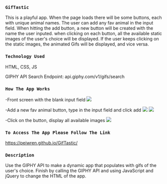 
### `GifTastic`
This is a playful app. When the page loads there will be some buttons, each with unique animal names. The user can add any fav animal in the input field. When hitting the add button, a new button will be created with the name the user inputed. when clicking on each button, all the available static images of the user's choice will be displayed. If the user keeps clicking on the static images, the animated Gifs will be displayed, and vice versa.

### `Technology Used`
HTML, CSS, JS

GIPHY API Search Endpoint: api.giphy.com/v1/gifs/search

### `How The App Works`
-Front screen with the blank input field
<img src="http://peiwren.com/gify1.jpg">

-Add a new fav animal button, type in the input field and click add
<img src="http://peiwren.com/gify2.jpg">
<img src="http://peiwren.com/gify3.jpg">

-Click on the button, display all available images
<img src="http://peiwren.com/gifyani.jpg">


### `To Access The App Please Follow The Link`
https://peiwren.github.io/GifTastic/

### `Description`
Use the GIPHY API to make a dynamic app that populates with gifs of the user's choice. Finish by calling the GIPHY API and using JavaScript and jQuery to change the HTML of the app.
